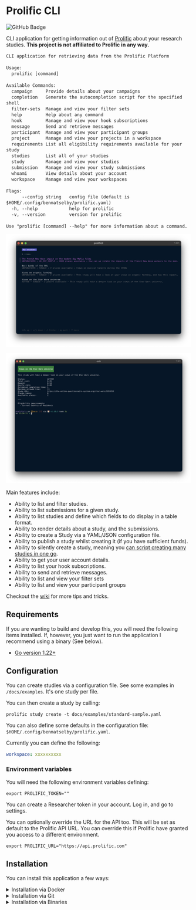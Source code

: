 # Prolific CLI

![GitHub Badge](https://github.com/benmatselby/prolificli/workflows/Go/badge.svg)

CLI application for getting information out of [Prolific](https://www.prolific.com) about your research studies. **This project is not affiliated to Prolific in any way.**

```text
CLI application for retrieving data from the Prolific Platform

Usage:
  prolific [command]

Available Commands:
  campaign     Provide details about your campaigns
  completion   Generate the autocompletion script for the specified shell
  filter-sets  Manage and view your filter sets
  help         Help about any command
  hook         Manage and view your hook subscriptions
  message      Send and retrieve messages
  participant  Manage and view your participant groups
  project      Manage and view your projects in a workspace
  requirements List all eligibility requirements available for your study
  studies      List all of your studies
  study        Manage and view your studies
  submission   Manage and view your study submissions
  whoami       View details about your account
  workspace    Manage and view your workspaces

Flags:
      --config string   config file (default is $HOME/.config/benmatselby/prolific.yaml)
  -h, --help            help for prolific
  -v, --version         version for prolific

Use "prolific [command] --help" for more information about a command.
```

![List view of studies](docs/img/list-view.png)

![Detail view of a study](docs/img/detail-view.png)

Main features include:

- Ability to list and filter studies.
- Ability to list submissions for a given study.
- Ability to list studies and define which fields to do display in a table format.
- Ability to render details about a study, and the submissions.
- Ability to create a Study via a YAML/JSON configuration file.
- Ability to publish a study whilst creating it (if you have sufficient funds).
- Ability to silently create a study, meaning you [can script creating many studies in one go](https://github.com/benmatselby/prolificli/wiki/Create-multiple-studies-via-a-bash-script).
- Ability to get your user account details.
- Ability to list your hook subscriptions.
- Ability to send and retrieve messages.
- Ability to list and view your filter sets
- Ability to list and view your participant groups

Checkout the [wiki](https://github.com/benmatselby/prolificli/wiki) for more tips and tricks.

## Requirements

If you are wanting to build and develop this, you will need the following items installed. If, however, you just want to run the application I recommend using a binary (See below).

- [Go version 1.22+](https://go.dev/doc/install)

## Configuration

You can create studies via a configuration file. See some examples in `/docs/examples`. It's one study per file.

You can then create a study by calling:

```shell
prolific study create -t docs/examples/standard-sample.yaml
```

You can also define some defaults in the configuration file: `$HOME/.config/benmatselby/prolific.yaml`.

Currently you can define the following:

```yaml
workspace: xxxxxxxxxx
```

### Environment variables

You will need the following environment variables defining:

```shell
export PROLIFIC_TOKEN=""
```

You can create a Researcher token in your account. Log in, and go to settings.

You can optionally override the URL for the API too. This will be set as default to the Prolific API URL. You can override this if Prolific have granted you access to a different environment.

```shell
export PROLIFIC_URL="https://api.prolific.com"
```

## Installation

You can install this application a few ways:

<details>
<summary>Installation via Docker</summary>

By using [Docker](http://docker.com), you will not require any dependencies on your host machine. You will need to be given access to the `prolificac` Docker account, so you can pull a private repo.

```shell
$ docker run \
  --rm \
  -t \
  -ePROLIFIC_URL \
  -ePROLIFIC_TOKEN \
  -v "${HOME}/.prolific":/root/.prolific \
  prolificac/prolificli:latest "$@"
```

The `latest` tag mentioned above can be changed to a released version. For all releases, see [here](https://hub.docker.com/repository/docker/benmatselby/prolificli/tags).

| Tag      | What it means                                                                          |
| -------- | -------------------------------------------------------------------------------------- |
| `latest` | The latest released version                                                            |
| `main`   | The latest git commit, not released as a tag yet                                       |
| `v*`     | [Docker releases](https://hub.docker.com/repository/docker/prolificac/prolificli/tags) |

You can also build the image locally:

```shell
make docker-build
```

</details>

<details>
<summary>Installation via Git</summary>

```shell
git clone https://github.com/benmatselby/prolificli.git
cd prolificli
make all
./prolific
```

You can also install into your `$GOPATH/bin` by running `make build && go install`.

</details>

<details>
<summary>Installation via Binaries</summary>

You can download the binaries from the [release pages](https://github.com/benmatselby/prolificli/releases). Find the release you want, and check the "Assets" section.

Once downloaded, be sure to put the binary in a folder that is referenced in your `$PATH`.

</details>
